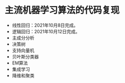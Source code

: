 # 主流机器学习算法的代码复现
- 线性回归：2021年10月8日完成。
- 逻辑回归：2021年10月12日完成。
- 主成分分析
- 决策树
- 支持向量机
- 贝叶斯分类器
- EM算法
- 集成学习
- 降维和聚类
